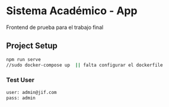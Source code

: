 # Sistema Académico - App

Frontend de prueba para el trabajo final

## Project Setup

```sh
npm run serve
//sudo docker-compose up  || falta configurar el dockerfile
```

### Test User

```sh
user: admin@jif.com
pass: admin
```

